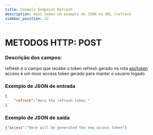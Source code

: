 ```yaml
---
title: Exemplo Endpoint Refresh
description: Aqui temos um exemplo do JSON na URL /refresh 
sidebar_position: 12
---
```

# METODOS HTTP: POST
### Descrição dos campos:
refresh é o campo que recebe o token refresh gerado na rota [api/token](./token)
access é um novo access token gerado para manter o usuario logado 
### Exemplo de JSON de entrada
```json
{
    "refresh":"Here the refresh token "
}
```
### Exemplo de JSON de saída
```json
{"access":"Here will be generated the new access token"}
```